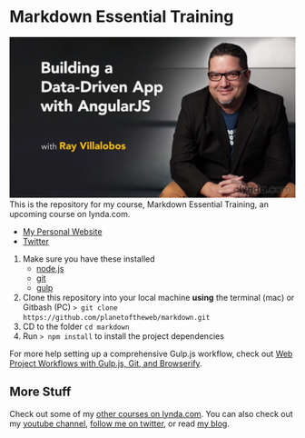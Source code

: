 # Markdown Essential Training
![Markdown Essential Training](hero.png)
This is the repository for my course, Markdown Essential Training, an upcoming course on lynda.com.
- [My Personal Website](http://raybo.org)
- [Twitter](http://twitter.com/planetoftheweb)

1. Make sure you have these installed
	- [node.js](http://nodejs.org/)
	- [git](http://git-scm.com/)
 	- [gulp](http://gulpjs.com/)
2. Clone this repository into your local machine __using__ the terminal (mac) or Gitbash (PC) `> git clone https://github.com/planetoftheweb/markdown.git`
3. CD to the folder `cd markdown`
4. Run `> npm install` to install the project dependencies

For more help setting up a comprehensive Gulp.js workflow, check out [Web Project Workflows with Gulp.js, Git, and Browserify](http://www.lynda.com/Web-Web-Design-tutorials/Web-Project-Workflows-Gulpjs-Git-Browserify/154416-2.html).

## More Stuff
Check out some of my [other courses on lynda.com](http://lynda.com/rayvillalobos). You can also check out my [youtube channel](http://youtube.com/planetoftheweb), [follow me on twitter](http://twitter.com/planetoftheweb), or read [my blog](http://iviewsource.com).
